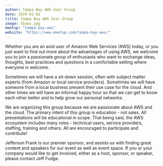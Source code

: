 ```yaml
---
author: Tampa Bay AWS User Group
date: 1970-01-01
title: Tampa Bay AWS User Group
image: tbaws.jpg
meetup: "tampa-bay-aws"
website: "https://www.meetup.com/tampa-bay-aws/"
---
```


Whether you are an avid user of Amazon Web Services (AWS) today, or you just want to find out more about the advantages of using AWS, we welcome you to join a passionate group of enthusiasts who want to exchange ideas, thoughts, best practices and questions in a comfortable setting where everyone is welcome.

Sometimes we will have a sit-down session, often with subject matter experts (from Amazon or local service providers). Sometimes we will have someone from a local business present their use case for the cloud. And other times we will have an informal happy hour so that we can get to know each other better and to help grow our personal networks.

We are organizing this group because we are passionate about AWS and the cloud. The primary intent of this group is education - not sales. All presentations will be educational in scope. That being said, the AWS ecosystem includes many roles - technical users, service providers, staffing, training and others. All are encouraged to participate and contribute!

Jefferson Frank is our premier sponsor, and assists us with finding great content and speakers for our event as well as event space. If you or your company would like to get involved, either as a host, sponsor, or speaker, please contact Jeff Fudge.
